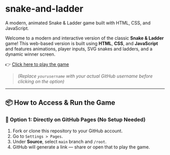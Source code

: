 # snake-and-ladder
A modern, animated Snake &amp; Ladder game built with HTML, CSS, and JavaScript.

Welcome to a modern and interactive version of the classic **Snake & Ladder** game! This web-based version is built using **HTML**, **CSS**, and **JavaScript** and features animations, player inputs, SVG snakes and ladders, and a dynamic winner screen.


👉 [Click here to play the game](https://yourusername.github.io/snake-ladder-game)

> *(Replace `yourusername` with your actual GitHub username before clicking on the option)*

---

## 📦 How to Access & Run the Game

### 🔗 Option 1: Directly on GitHub Pages (No Setup Needed)
1. Fork or clone this repository to your GitHub account.
2. Go to `Settings > Pages`.
3. Under **Source**, select `main` branch and `/root`.
4. GitHub will generate a link — share or open that to play the game.



